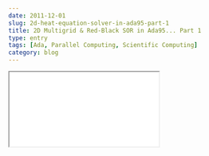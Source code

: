 ```yaml
---
date: 2011-12-01
slug: 2d-heat-equation-solver-in-ada95-part-1
title: 2D Multigrid & Red-Black SOR in Ada95... Part 1
type: entry
tags: [Ada, Parallel Computing, Scientific Computing]
category: blog
---
```

<iframe id="archived_wp_blog" src="/archived_wp_blog/www.philipbjorge.com/2011/12/01/2d-heat-equation-solver-in-ada95-part-1/index.html" scrolling="no"></iframe>
<script src="/js/jquery-iframe-auto-height.js" type="text/javascript"></script>
<script type="text/javascript">$("#archived_wp_blog").iframeAutoHeight();</script>